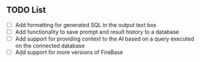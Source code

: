 ## TODO List

- [ ] Add formatting for generated SQL in the output text box
- [ ] Add functionality to save prompt and result history to a database
- [ ] Add support for providing context to the AI based on a query executed on the connected database
- [ ] Add support for more versions of FireBase
